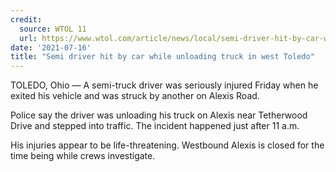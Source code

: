 ```yaml
---
credit:
  source: WTOL 11
  url: https://www.wtol.com/article/news/local/semi-driver-hit-by-car-while-unloading-truck/512-ce74d4ad-6769-4c56-b156-a4478fd5704d
date: '2021-07-16'
title: "Semi driver hit by car while unloading truck in west Toledo"
---
```

TOLEDO, Ohio — A semi-truck driver was seriously injured Friday when he exited his vehicle and was struck by another on Alexis Road.

Police say the driver was unloading his truck on Alexis near Tetherwood Drive and stepped into traffic. The incident happened just after 11 a.m.

His injuries appear to be life-threatening. Westbound Alexis is closed for the time being while crews investigate.
